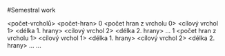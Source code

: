 #Semestral work

<počet-vrcholů> <počet-hran>
0 <počet hran z vrcholu 0> <cílový vrchol 1> <délka 1. hrany> <cílový vrchol 2> <délka 2. hrany> ...
1 <počet hran z vrcholu 1> <cílový vrchol 1> <délka 1. hrany> <cílový vrchol 2> <délka 2. hrany> ...
...
